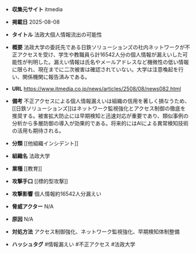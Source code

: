 - **収集元サイト**
itmedia

- **掲載日**
2025-08-08

- **タイトル**
法政大個人情報流出の可能性

- **概要**
法政大学の委託先である日鉄ソリューションズの社内ネットワークが不正アクセスを受け、学生や教職員ら計16542人分の個人情報が漏えいした可能性が判明した。漏えい情報は氏名やメールアドレスなど機微性の低い情報に限られ、現在までに二次被害は確認されていない。大学は注意喚起を行い、関係機関に報告済みである。

- **URL**
https://www.itmedia.co.jp/news/articles/2508/08/news082.html

- **備考**
不正アクセスによる個人情報漏えいは組織の信用を著しく損なうため、[[日鉄ソリューションズ]]はネットワーク監視強化とアクセス制御の徹底を推奨する。被害拡大防止には早期検知と迅速対応が重要であり、類似事例の分析から多層防御の導入が効果的である。将来的にはAIによる異常検知技術の活用も期待される。

- **分類**
[[他組織インシデント]]

- **組織名**
法政大学

- **業種**
[[教育]]

- **攻撃手口**
[[標的型攻撃]]

- **攻撃影響**
個人情報約16542人分漏えい

- **脅威アクター**
N/A

- **原因**
N/A

- **対処方法**
アクセス制御強化、ネットワーク監視強化、早期検知体制整備

- **ハッシュタグ**
#情報漏えい #不正アクセス #法政大学
